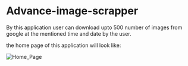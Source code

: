# Advance-image-scrapper

By this application user can download upto 500 number of images from google at the mentioned time and date by the user.

the home page of this application will look like:

![Home_Page](https://user-images.githubusercontent.com/118554145/204607349-3f5ea820-97fa-4524-bfe9-d13e0c7afd19.png)

